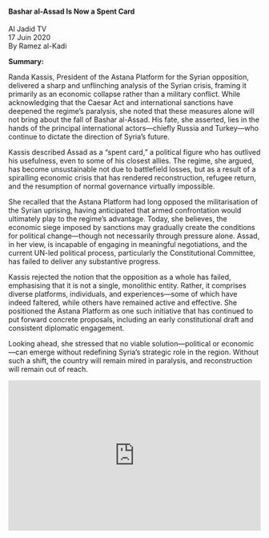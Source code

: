 <h4>Bashar al-Assad Is Now a Spent Card</h4>

Al Jadid TV  
17 Juin 2020  
By Ramez al-Kadi

<b>Summary:</b>

Randa Kassis, President of the Astana Platform for the Syrian opposition, delivered a sharp and unflinching analysis of the Syrian crisis, framing it primarily as an economic collapse rather than a military conflict. While acknowledging that the Caesar Act and international sanctions have deepened the regime’s paralysis, she noted that these measures alone will not bring about the fall of Bashar al-Assad. His fate, she asserted, lies in the hands of the principal international actors—chiefly Russia and Turkey—who continue to dictate the direction of Syria’s future.

Kassis described Assad as a “spent card,” a political figure who has outlived his usefulness, even to some of his closest allies. The regime, she argued, has become unsustainable not due to battlefield losses, but as a result of a spiralling economic crisis that has rendered reconstruction, refugee return, and the resumption of normal governance virtually impossible.

She recalled that the Astana Platform had long opposed the militarisation of the Syrian uprising, having anticipated that armed confrontation would ultimately play to the regime’s advantage. Today, she believes, the economic siege imposed by sanctions may gradually create the conditions for political change—though not necessarily through pressure alone. Assad, in her view, is incapable of engaging in meaningful negotiations, and the current UN-led political process, particularly the Constitutional Committee, has failed to deliver any substantive progress.

Kassis rejected the notion that the opposition as a whole has failed, emphasising that it is not a single, monolithic entity. Rather, it comprises diverse platforms, individuals, and experiences—some of which have indeed faltered, while others have remained active and effective. She positioned the Astana Platform as one such initiative that has continued to put forward concrete proposals, including an early constitutional draft and consistent diplomatic engagement.

Looking ahead, she stressed that no viable solution—political or economic—can emerge without redefining Syria’s strategic role in the region. Without such a shift, the country will remain mired in paralysis, and reconstruction will remain out of reach.

<p></p>
<center>
<div style="display: flex; justify-content: center; position:relative;width: 100%;height: 300px;"><iframe
    src="https://iframe.mediadelivery.net/embed/460223/19c13232-4e0f-4750-956d-f71c9d6f3baa?autoplay=false&loop=false&muted=false&preload=true&responsive=true"
    loading="lazy" style="border:0;height:100%;width: 520px;"
    allow="accelerometer;gyroscope;autoplay;encrypted-media;picture-in-picture;" allowfullscreen="true"></iframe>
</div>
</center>  
<p></p>
